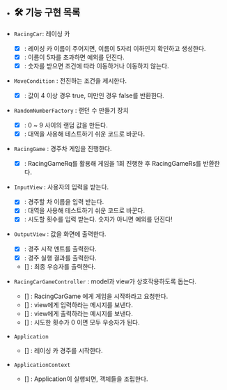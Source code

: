 * ## 🛠 기능 구현 목록

* `RacingCar`: 레이싱 카
    * [x] : 레이싱 카 이름이 주어지면, 이름이 5자리 이하인지 확인하고 생성한다.
    * [x] : 이름이 5자를 초과하면 예외를 던진다.
    * [x] : 숫자를 받으면 조건에 따라 이동하거나 이동하지 않는다.

* `MoveCondition` : 전진하는 조건을 제시한다.
    * [x] : 값이 4 이상 경우 true, 미만인 경우 false를 반환한다.

* `RandomNumberFactory` : 랜던 수 만들기 장치
    * [x] : 0 ~ 9 사이의 랜덤 값을 만든다.
    * [x] : 대역을 사용해 테스트하기 쉬운 코드로 바꾼다.

* `RacingGame` : 경주차 게임을 진행한다.
    * [x] : RacingGameRq를 활용해 게임을 1회 진행한 후 RacingGameRs를 반환한다.

* `InputView` : 사용자의 입력을 받는다.
    * [x] : 경주할 차 이름을 입력 받는다.
    * [x] : 대역을 사용해 테스트하기 쉬운 코드로 바꾼다.
    * [x] : 시도할 횟수를 입력 받는다. 숫자가 아니면 예외를 던진다!

* `OutputView` : 값을 화면에 출력한다.
    * [x] : 경주 시작 멘트를 출력한다.
    * [x] : 경주 실행 결과를 출력한다.
    * [] : 최종 우승자를 출력한다.

* `RacingCarGameController` : model과 view가 상호작용하도록 돕는다.
    * [] : RacingCarGame 에게 게임을 시작하라고 요청한다.
    * [] : view에게 입력하라는 메시지를 보낸다.
    * [] : view에게 출력하라는 메시지를 보낸다.
    * [] : 시도한 횟수가 0 이면 모두 우승자가 된다.

* `Application`
    * [] : 레이싱 카 경주를 시작한다.

* `ApplicationContext`
    * [] : Application이 실행되면, 객체들을 조립한다.